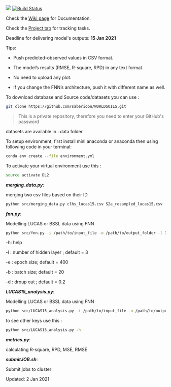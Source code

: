 [![ ](https://img.shields.io/badge/version-v0.1--beta.3-blue)](https://github.com/saberioon/WORLDSOILS) [![Build Status](https://travis-ci.com/saberioon/WORLDSOILS.svg?token=vEEN7szXM6Vgp1qaWpuH&branch=main)](https://travis-ci.com/saberioon/WORLDSOILS)





Check the [Wiki page](https://github.com/saberioon/WORLDSOILS/wiki) for Documentation.

Check the [Project tab](https://github.com/saberioon/WORLDSOILS/projects/1) for tracking tasks.

Deadline for delivering model's outputs: __15 Jan 2021__

Tips:

* Push predicted-observed values in CSV format.

* The model’s results (RMSE, R-square, RPD) in any text format. 

* No need to upload any plot. 

* If you change the FNN’s architecture, push it with different name as well.  



To download database and Source code/datasets you can use :

```bash
git clone https://github.com/saberioon/WORLDSOILS.git
```

> This is a private repository, therefore you need to enter your GitHub's password  

datasets are available in : data folder 

To setup environment, first install mini anaconda or anaconda then using following code in your terminal:

```bash
conda env create --file environment.yml
```

To activate your virtual environment use this :

```bash
source activate DL2
```

 

__*merging_data.py*__:

merging two csv files based on their ID 

```bash
python src/merging_data.py clhs_lucas15.csv S2a_resampled_lucas15.csv
```

__*fnn.py*__:

Modelling  LUCAS or BSSL data using FNN

```bash
python src/fnn.py -i /path/to/input_file -o /path/to/output_folder -l 3 -e 400 -b 20 
```

-h: help 

-l : number of hidden layer ; default = 3

-e : epoch size; default = 400

-b : batch size; default = 20 

-d : droup out ; default = 0.2





__*LUCAS15_analysis.py*__:

Modelling  LUCAS or BSSL data using FNN

```bash
python src/LUCAS15_analysis.py -i /path/to/input_file -o /path/to/output_folder
```

to see other keys use this :

```bash
python src/LUCAS15_analysis.py -h
```

 



__*metrics.py*__:

calculating R-square, RPD, MSE, RMSE 



__*submitJOB.sh*__:

Submit jobs to cluster 



Updated: 2 Jan 2021

